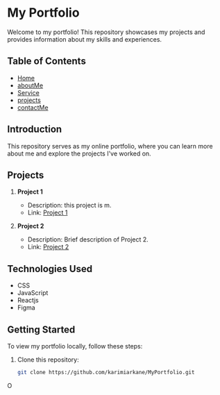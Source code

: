# My Portfolio

Welcome to my portfolio! This repository showcases my projects and provides information about my skills and experiences.

## Table of Contents

- [Home](#Home)
- [aboutMe](#aboutMe)
- [ Service](#Service)
- [projects](#projects)
- [contactMe](#contactMe)

## Introduction

This repository serves as my online portfolio, where you can learn more about me and explore the projects I've worked on.

## Projects

1. **Project 1**
   - Description: this project is m.
   - Link: [Project 1](link-to-project-1)

2. **Project 2**
   - Description: Brief description of Project 2.
   - Link: [Project 2](link-to-project-2)

   <!-- Add more projects as needed -->

## Technologies Used


- CSS
- JavaScript 
- Reactjs
- Figma


## Getting Started

To view my portfolio locally, follow these steps:

1. Clone this repository:

   ```bash
   git clone https://github.com/karimiarkane/MyPortfolio.git
O
